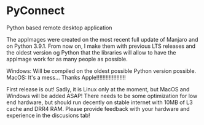 # PyConnect
Python based remote desktop application

The appImages were created on the most recent full update of Manjaro and on Python 3.9.1. From now on, I make them with previous LTS releases and the oldest version og Python that the libraries will allow to have the appImage work for as many people as possible. 

Windows: Will be compiled on the oldest possible Python version possible.
MacOS: It's a mess... Thanks Apple!!!!!!!!!!!!!!!!!!!

First release is out!
Sadly, it is Linux only at the moment, but MacOS and Windows will be added ASAP!
There needs to be some optimization for low end hardware, but should run decently on stable internet with 10MB of L3 cache and DRR4 RAM. 
Please provide feedback with your hardware and experience in the discusions tab!
